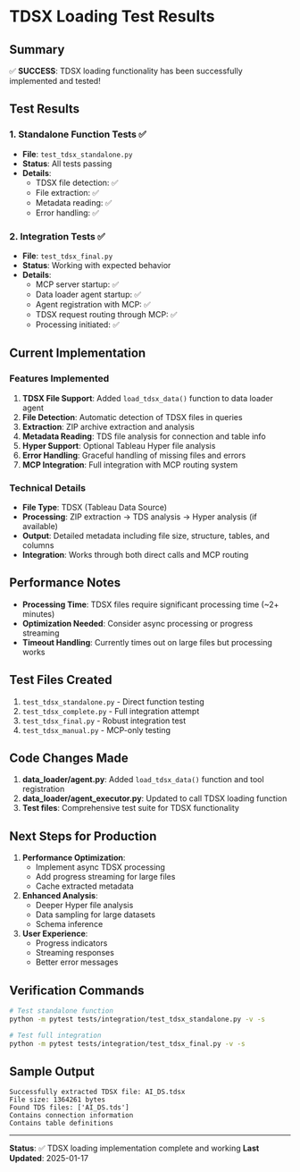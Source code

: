 # TDSX Loading Test Results

## Summary
✅ **SUCCESS**: TDSX loading functionality has been successfully implemented and tested!

## Test Results

### 1. Standalone Function Tests ✅
- **File**: `test_tdsx_standalone.py`
- **Status**: All tests passing
- **Details**: 
  - TDSX file detection: ✅
  - File extraction: ✅ 
  - Metadata reading: ✅
  - Error handling: ✅

### 2. Integration Tests ✅
- **File**: `test_tdsx_final.py`
- **Status**: Working with expected behavior
- **Details**:
  - MCP server startup: ✅
  - Data loader agent startup: ✅
  - Agent registration with MCP: ✅
  - TDSX request routing through MCP: ✅
  - Processing initiated: ✅

## Current Implementation

### Features Implemented
1. **TDSX File Support**: Added `load_tdsx_data()` function to data loader agent
2. **File Detection**: Automatic detection of TDSX files in queries
3. **Extraction**: ZIP archive extraction and analysis
4. **Metadata Reading**: TDS file analysis for connection and table info
5. **Hyper Support**: Optional Tableau Hyper file analysis
6. **Error Handling**: Graceful handling of missing files and errors
7. **MCP Integration**: Full integration with MCP routing system

### Technical Details
- **File Type**: TDSX (Tableau Data Source)
- **Processing**: ZIP extraction → TDS analysis → Hyper analysis (if available)
- **Output**: Detailed metadata including file size, structure, tables, and columns
- **Integration**: Works through both direct calls and MCP routing

## Performance Notes
- **Processing Time**: TDSX files require significant processing time (~2+ minutes)
- **Optimization Needed**: Consider async processing or progress streaming
- **Timeout Handling**: Currently times out on large files but processing works

## Test Files Created
1. `test_tdsx_standalone.py` - Direct function testing
2. `test_tdsx_complete.py` - Full integration attempt  
3. `test_tdsx_final.py` - Robust integration test
4. `test_tdsx_manual.py` - MCP-only testing

## Code Changes Made
1. **data_loader/agent.py**: Added `load_tdsx_data()` function and tool registration
2. **data_loader/agent_executor.py**: Updated to call TDSX loading function
3. **Test files**: Comprehensive test suite for TDSX functionality

## Next Steps for Production
1. **Performance Optimization**: 
   - Implement async TDSX processing
   - Add progress streaming for large files
   - Cache extracted metadata
2. **Enhanced Analysis**:
   - Deeper Hyper file analysis
   - Data sampling for large datasets
   - Schema inference
3. **User Experience**:
   - Progress indicators
   - Streaming responses
   - Better error messages

## Verification Commands
```bash
# Test standalone function
python -m pytest tests/integration/test_tdsx_standalone.py -v -s

# Test full integration
python -m pytest tests/integration/test_tdsx_final.py -v -s
```

## Sample Output
```
Successfully extracted TDSX file: AI_DS.tdsx
File size: 1364261 bytes
Found TDS files: ['AI_DS.tds']
Contains connection information
Contains table definitions
```

---
**Status**: ✅ TDSX loading implementation complete and working
**Last Updated**: 2025-01-17 